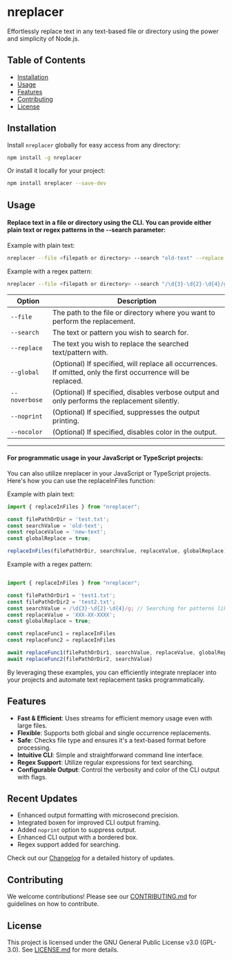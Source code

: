 # nreplacer

Effortlessly replace text in any text-based file or directory using the power and simplicity of Node.js.

## Table of Contents

- [Installation](#installation)
- [Usage](#usage)
- [Features](#features)
- [Contributing](#contributing)
- [License](#license)

## Installation

Install `nreplacer` globally for easy access from any directory:

```bash
npm install -g nreplacer
```

Or install it locally for your project:

```bash
npm install nreplacer --save-dev
```

## Usage

#### Replace text in a file or directory using the CLI. You can provide either plain text or regex patterns in the --search parameter:

Example with plain text:

```bash
nreplacer --file <filepath or directory> --search "old-text" --replace "new-text" [--global] [--noprint] [--nocolor]
```

Example with a regex pattern:

```bash
nreplacer --file <filepath or directory> --search "/\d{3}-\d{2}-\d{4}/g" --replace "XXX-XX-XXXX" [--global] [--noprint] [--nocolor]
```

| Option        | Description                                                                                                    |
| ------------- | -------------------------------------------------------------------------------------------------------------- |
| `--file`      | The path to the file or directory where you want to perform the replacement.                                   |
| `--search`    | The text or pattern you wish to search for.                                                                    |
| `--replace`   | The text you wish to replace the searched text/pattern with.                                                   |
| `--global`    | (Optional) If specified, will replace all occurrences. If omitted, only the first occurrence will be replaced. |
| `--noverbose` | (Optional) If specified, disables verbose output and only performs the replacement silently.                   |
| `--noprint`   | (Optional) If specified, suppresses the output printing.                                                       |
| `--nocolor`   | (Optional) If specified, disables color in the output.                                                         |

---

#### For programmatic usage in your JavaScript or TypeScript projects:

You can also utilize nreplacer in your JavaScript or TypeScript projects. Here's how you can use the replaceInFiles function:

Example with plain text:

```javascript
import { replaceInFiles } from "nreplacer";

const filePathOrDir = 'test.txt';
const searchValue = 'old-text';
const replaceValue = 'new-text';
const globalReplace = true;

replaceInFiles(filePathOrDir, searchValue, replaceValue, globalReplace);
```

Example with a regex pattern:

```javascript

import { replaceInFiles } from "nreplacer";

const filePathOrDir1 = 'test1.txt';
const filePathOrDir2 = 'test2.txt';
const searchValue = /\d{3}-\d{2}-\d{4}/g; // Searching for patterns like "123-45-6789"
const replaceValue = 'XXX-XX-XXXX';
const globalReplace = true;

const replaceFunc1 = replaceInFiles
const replaceFunc2 = replaceInFiles

await replaceFunc1(filePathOrDir1, searchValue, replaceValue, globalReplace)
await replaceFunc2(filePathOrDir2, searchValue)
```

By leveraging these examples, you can efficiently integrate nreplacer into your projects and automate text replacement tasks programmatically.

## Features

- **Fast & Efficient**: Uses streams for efficient memory usage even with large files.
- **Flexible**: Supports both global and single occurrence replacements.
- **Safe**: Checks file type and ensures it's a text-based format before processing.
- **Intuitive CLI**: Simple and straightforward command line interface.
- **Regex Support**: Utilize regular expressions for text searching.
- **Configurable Output**: Control the verbosity and color of the CLI output with flags.

## Recent Updates

- Enhanced output formatting with microsecond precision.
- Integrated boxen for improved CLI output framing.
- Added `noprint` option to suppress output.
- Enhanced CLI output with a bordered box.
- Regex support added for searching.

Check out our [Changelog](./CHANGELOG.md) for a detailed history of updates.

## Contributing

We welcome contributions! Please see our [CONTRIBUTING.md](./CONTRIBUTING.md) for guidelines on how to contribute.

## License

This project is licensed under the GNU General Public License v3.0 (GPL-3.0). See [LICENSE.md](./LICENSE.md) for more details.
